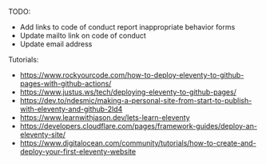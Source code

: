 TODO:

* Add links to code of conduct report inappropriate behavior forms
* Update mailto link on code of conduct
* Update email address

Tutorials:

* https://www.rockyourcode.com/how-to-deploy-eleventy-to-github-pages-with-github-actions/
* https://www.justus.ws/tech/deploying-eleventy-to-github-pages/
* https://dev.to/ndesmic/making-a-personal-site-from-start-to-publish-with-eleventy-and-github-2ld4
* https://www.learnwithjason.dev/lets-learn-eleventy
* https://developers.cloudflare.com/pages/framework-guides/deploy-an-eleventy-site/
* https://www.digitalocean.com/community/tutorials/how-to-create-and-deploy-your-first-eleventy-website